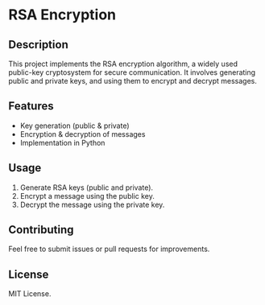 # RSA Encryption

## Description
This project implements the RSA encryption algorithm, a widely used public-key cryptosystem for secure communication. It involves generating public and private keys, and using them to encrypt and decrypt messages.

## Features
- Key generation (public & private)
- Encryption & decryption of messages
- Implementation in Python

## Usage
1. Generate RSA keys (public and private).
2. Encrypt a message using the public key.
3. Decrypt the message using the private key.

## Contributing
Feel free to submit issues or pull requests for improvements.

## License
MIT License.
